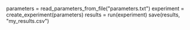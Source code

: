 parameters = read_parameters_from_file("parameters.txt")
experiment = create_experiment(parameters)
results = run(experiment)
save(results, "my_results.csv")
